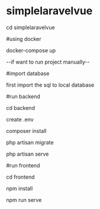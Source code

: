# simplelaravelvue

cd simplelaravelvue

#using docker

docker-compose up

--if want to run project manually--

#import database

first import the sql to local database

#run backend

cd backend

create .env

composer install

php artisan migrate

php artisan serve

#run frontend

cd frontend

npm install

npm run serve

